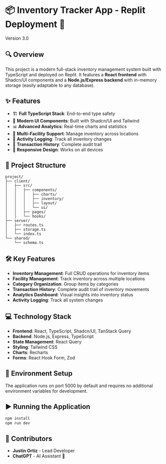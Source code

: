 # 📦 Inventory Tracker App - Replit Deployment 🚀
Version 3.0

## 🔍 Overview

This project is a modern full-stack inventory management system built with TypeScript and deployed on Replit. It features a **React frontend** with Shadcn/UI components and a **Node.js/Express backend** with in-memory storage (easily adaptable to any database).

## ✨ Features

- 🏗 **Full TypeScript Stack**: End-to-end type safety
- 💅 **Modern UI Components**: Built with Shadcn/UI and Tailwind
- 📊 **Advanced Analytics**: Real-time charts and statistics
- 🏢 **Multi-Facility Support**: Manage inventory across locations
- 📝 **Activity Logging**: Track all inventory changes
- 🔄 **Transaction History**: Complete audit trail
- 📱 **Responsive Design**: Works on all devices

## 🚀 **Project Structure**

```
project/
├── client/
│   ├── src/
│   │   ├── components/
│   │   │   ├── charts/
│   │   │   ├── inventory/
│   │   │   ├── layout/
│   │   │   └── ui/
│   │   ├── pages/
│   │   └── hooks/
├── server/
│   ├── routes.ts
│   ├── storage.ts
│   └── index.ts
└── shared/
    └── schema.ts
```

## 🛠 **Key Features**

- **Inventory Management**: Full CRUD operations for inventory items
- **Facility Management**: Track inventory across multiple locations
- **Category Organization**: Group items by categories
- **Transaction History**: Complete audit trail of inventory movements
- **Analytics Dashboard**: Visual insights into inventory status
- **Activity Logging**: Track all system changes

## 💻 **Technology Stack**

- **Frontend**: React, TypeScript, Shadcn/UI, TanStack Query
- **Backend**: Node.js, Express, TypeScript
- **State Management**: React Query
- **Styling**: Tailwind CSS
- **Charts**: Recharts
- **Forms**: React Hook Form, Zod

## 🔑 **Environment Setup**

The application runs on port 5000 by default and requires no additional environment variables for development.

## ▶️ **Running the Application**

```sh
npm install
npm run dev
```

## 👥 **Contributors**

- **Justin Ortiz** - Lead Developer
- **ChatGPT** - AI Assistant 🤖
